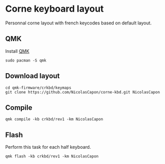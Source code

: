 # Corne keyboard layout
Personnal corne layout with french keycodes based on default layout.

## QMK

Install [QMK](https://beta.docs.qmk.fm/tutorial/newbs_getting_started)
```
sudo pacman -S qmk
```

## Download layout
```
cd qmk-firmware/crkbd/keymaps
git clone https://github.com/NicolasCapon/corne-kbd.git NicolasCapon
```

## Compile
```
qmk compile -kb crkbd/rev1 -km NicolasCapon
```

## Flash
Perform this task for each half keyboard.
```
qmk flash -kb crkbd/rev1 -km NicolasCapon
```

